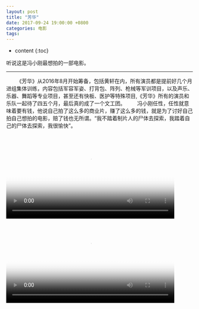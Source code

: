```yaml
---
layout: post
title: "芳华"
date: 2017-09-24 19:00:00 +0800 
categories: 电影
tags: 
---
```

* content
{:toc}

听说这是冯小刚最想拍的一部电影。

---

<!-- more -->

&emsp;&emsp;《芳华》从2016年8月开始筹备，包括黄轩在内，所有演员都是提前好几个月进组集体训练，内容包括军容军姿、打背包、阵列、枪械等军训项目，以及声乐、乐器、舞蹈等专业项目，甚至还有快板、医护等特殊项目,《芳华》所有的演员和乐队一起待了四五个月，最后真的成了一个文工团。
&emsp;&emsp;冯小刚任性，任性就意味着要有钱，他说自己拍了这么多的商业片，赚了这么多的钱，就是为了讨好自己拍自己想拍的电影，赔了钱也无所谓。“我不踏着制片人的尸体去探索，我踏着自己的尸体去探索，我很愉快”。
<div>
<video id='movie1' width='90%' controls poster='http://ovwkcbdpf.bkt.clouddn.com/image/movie/fanghua.jpg'>
    <source src='http://ovwkcbdpf.bkt.clouddn.com/image/movie/fanghua.mp4' type = 'video/webm'>
    Your browser does not support the video tag.
</video>
</div>
<script type='text/javascript'>document.getElementById('movie1').style.height=document.getElementById('movie1').scrollWidth*0.8+'px'</script>



<div>
<video id='movie' width='90%' controls poster='http://ovwkcbdpf.bkt.clouddn.com/image/movie/fanghua_1.jpg'>
    <source src='http://ovwkcbdpf.bkt.clouddn.com/image/movie/fanghua_1.mp4' type = 'video/mp4'>
    Your browser does not support the video tag.
</video>
</div>
<script type='text/javascript'>document.getElementById('movie').style.height=document.getElementById('movie').scrollWidth*0.8+'px'</script>